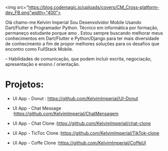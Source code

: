 
<img src="https://blog.codemagic.io/uploads/covers/CM_Cross-platform-dev_FB.png"width="400">

Olá chamo-me Kelvim Imperial Sou Desenvolvidor Mobile Usando Dart/Flutter e Programador Python. Técnico em informática por formação, permaneço estudante porque amo . Estou sempre buscando melhorar meus conhecimentos em Dart/Flutter e Python/Django para ter mais diversidade de conhecimento a fim de propor melhores soluções para os desafios que encontro como FullStack Mobile.

– Habilidades de comunicação, que podem incluir escrita, negociação, apresentação e ensino / orientação.

# Projetos:

- UI App - Donut : https://github.com/KelvimImperial/UI-Donut

- UI App - Chat Message :https://github.com/KelvimImperial/ChatMensagem

- UI App - Chat Clone :https://github.com/KelvimImperial/chat-clone

- UI App - TicToc Clone :https://github.com/KelvimImperial/TikTok-clone

- UI App - Coffe Clone :https://github.com/KelvimImperial/CoffeUI
 
